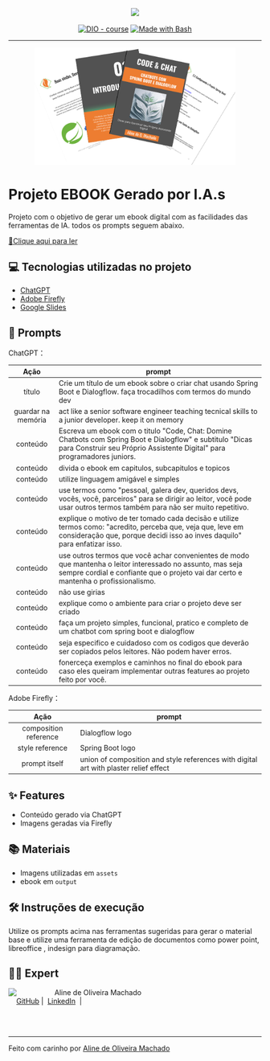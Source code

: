 <p align="center">
    <img width="100" src=".github/assets/banner.png">
</p>


<p align="center">
<a href="https://dio.me/"><img src="https://img.shields.io/badge/DIO-Course-28DA77?logo=youtube" alt="DIO - course"></a>
<a href="https://www.gnu.org/software/bash/" title="Go to Bash homepage"><img src="https://img.shields.io/badge/Prompt-Project-blue?logo=gnu-bash&amp;logoColor=white" alt="Made with Bash"></a></p>

-------


<p align="center">
<img 
    src="./assets/cover.png"
    width="400"  
/>
</p>

# Projeto EBOOK Gerado por I.A.s



Projeto com o objetivo de gerar um ebook digital com as facilidades das ferramentas de IA. todos os prompts
seguem abaixo.

<a href="https://github.com/alinemach/#" title="View PDF now"> 📕Clique aqui para ler</a>

## 💻 Tecnologias utilizadas no projeto

- [ChatGPT](https://chat.openai.com/) 
- [Adobe Firefly](https://firefly.adobe.com/)
- [Google Slides](https://docs.google.com/presentation/create&ved=2ahUKEwj_6uyO-LCHAxUxLbkGHUEwA3IQFnoECAoQAQ&usg=AOvVaw0qwAotxOEbw6--cWglYgOc)

## 🧠 Prompts


ChatGPT：

|   Ação   | prompt                                                                                                                                                                                                                                                                         |
| :------: | ------------------------------------------------------------------------------------------------------------------------------------------------------------------------------------------------------------------------------------------------------------------------------ |
|  título  | Crie um título de um ebook sobre o criar chat usando Spring Boot e Dialogflow. faça trocadilhos com termos do mundo dev                                                        |
| guardar na memória | act like a senior software engineer teaching tecnical skills to a junior developer. keep it on memory |
| conteúdo | Escreva um ebook com o titulo "Code, Chat: Domine Chatbots com Spring Boot e Dialogflow"  e subtitulo "Dicas para Construir seu Próprio Assistente Digital" para programadores juniors.|
| conteúdo |divida o ebook em capitulos, subcapitulos e topicos|
| conteúdo |utilize linguagem amigável e simples|
| conteúdo |use termos como "pessoal, galera dev, queridos devs, vocês, você, parceiros" para se dirigir ao leitor, você pode usar outros termos também para não ser muito repetitivo.|
| conteúdo |explique o motivo de ter tomado cada decisão e utilize termos como: "acredito, perceba que, veja que, leve em consideração que, porque decidi isso ao inves daquilo" para enfatizar isso. |
| conteúdo |use outros termos que você achar convenientes de modo que mantenha o leitor interessado no assunto, mas seja sempre cordial e confiante que o projeto vai dar certo e mantenha o profissionalismo.|
| conteúdo |não use girias|
| conteúdo |explique como o ambiente para criar o projeto deve ser criado |
| conteúdo |faça um projeto simples, funcional, pratico e completo de um chatbot com spring boot e dialogflow|
| conteúdo |seja especifico e cuidadoso com os codigos que deverão ser copiados pelos leitores. Não podem haver erros.|
| conteúdo |fonerceça exemplos e caminhos no final do ebook para caso eles queiram implementar outras features ao projeto feito por você. |


Adobe Firefly：

|  Ação  | prompt                                                                                 |
| :----: | -------------------------------------------------------------------------------------- |
| composition reference| Dialogflow logo |
| style reference| Spring Boot logo |
| prompt itself | union of composition and style references with digital art with plaster relief effect |

## ✨ Features

- Conteúdo gerado via ChatGPT
- Imagens geradas via Firefly

## 📚 Materiais

- Imagens utilizadas em `assets`
- ebook em `output`

## 🛠️ Instruções de execução

Utilize os prompts acima nas ferramentas sugeridas para gerar o material base e utilize uma ferramenta de edição de documentos como power point, libreoffice , indesign para diagramação.

## 👨‍💻 Expert

<p>
    <img 
      align=left 
      margin=10 
      width=80 
      src="https://avatars.githubusercontent.com/u/7563167?v=4"
    />
    <p>&nbsp&nbsp&nbspAline de Oliveira Machado<br>
    &nbsp&nbsp&nbsp
    <a href="https://github.com/alinemach">
    GitHub</a>&nbsp;|&nbsp;
    <a href="www.linkedin.com/in/
alinemach">LinkedIn</a>
&nbsp;|&nbsp;</p>
</p>
<br/><br/>
<p>

---

Feito com carinho por [Aline de Oliveira Machado](https://github.com/alinemach)